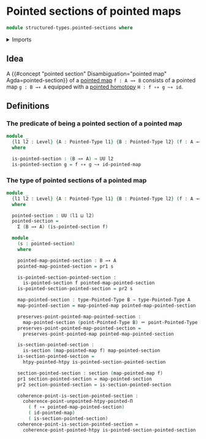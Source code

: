 # Pointed sections of pointed maps

```agda
module structured-types.pointed-sections where
```

<details><summary>Imports</summary>

```agda
open import foundation.dependent-pair-types
open import foundation.identity-types
open import foundation.sections
open import foundation.universe-levels

open import structured-types.pointed-homotopies
open import structured-types.pointed-maps
open import structured-types.pointed-types
```

</details>

## Idea

A
{{#concept "pointed section" Disambiguation="pointed map" Agda=pointed-section}}
of a [pointed map](structured-types.pointed-maps.md) `f : A →∗ B` consists of a
pointed map `g : B →∗ A` equipped with a
[pointed homotopy](structured-types.pointed-homotopies.md) `H : f ∘∗ g ~∗ id`.

## Definitions

### The predicate of being a pointed section of a pointed map

```agda
module _
  {l1 l2 : Level} {A : Pointed-Type l1} {B : Pointed-Type l2} (f : A →∗ B)
  where

  is-pointed-section : (B →∗ A) → UU l2
  is-pointed-section g = f ∘∗ g ~∗ id-pointed-map
```

### The type of pointed sections of a pointed map

```agda
module _
  {l1 l2 : Level} {A : Pointed-Type l1} {B : Pointed-Type l2} (f : A →∗ B)
  where

  pointed-section : UU (l1 ⊔ l2)
  pointed-section =
    Σ (B →∗ A) (is-pointed-section f)

  module _
    (s : pointed-section)
    where

    pointed-map-pointed-section : B →∗ A
    pointed-map-pointed-section = pr1 s

    is-pointed-section-pointed-section :
      is-pointed-section f pointed-map-pointed-section
    is-pointed-section-pointed-section = pr2 s

    map-pointed-section : type-Pointed-Type B → type-Pointed-Type A
    map-pointed-section = map-pointed-map pointed-map-pointed-section

    preserves-point-pointed-map-pointed-section :
      map-pointed-section (point-Pointed-Type B) ＝ point-Pointed-Type A
    preserves-point-pointed-map-pointed-section =
      preserves-point-pointed-map pointed-map-pointed-section

    is-section-pointed-section :
      is-section (map-pointed-map f) map-pointed-section
    is-section-pointed-section =
      htpy-pointed-htpy is-pointed-section-pointed-section

    section-pointed-section : section (map-pointed-map f)
    pr1 section-pointed-section = map-pointed-section
    pr2 section-pointed-section = is-section-pointed-section

    coherence-point-is-section-pointed-section :
      coherence-point-unpointed-htpy-pointed-Π
        ( f ∘∗ pointed-map-pointed-section)
        ( id-pointed-map)
        ( is-section-pointed-section)
    coherence-point-is-section-pointed-section =
      coherence-point-pointed-htpy is-pointed-section-pointed-section
```
